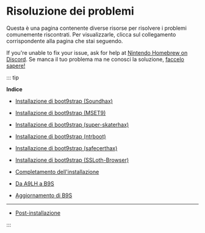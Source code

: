 # Risoluzione dei problemi

Questa è una pagina contenente diverse risorse per risolvere i problemi comunemente riscontrati. Per visualizzarle, clicca sul collegamento corrispondente alla pagina che stai seguendo.

If you're unable to fix your issue, ask for help at [Nintendo Homebrew on Discord](https://discord.gg/MWxPgEp). Se manca il tuo problema ma ne conosci la soluzione, [faccelo sapere!](https://github.com/hacks-guide/Guide_3DS/issues)

::: tip

**Indice**

- [Installazione di boot9strap (Soundhax)](troubleshooting-soundhax)

- [Installazione di boot9strap (MSET9)](troubleshooting-mset9)

- [Installazione di boot9strap (super-skaterhax)](troubleshooting-super-skaterhax)

- [Installazione di boot9strap (ntrboot)](troubleshooting-ntrboot)

- [Installazione di boot9strap (safecerthax)](troubleshooting-safecerthax)

- [Installazione di boot9strap (SSLoth-Browser)](troubleshooting-ssloth-browser)

- [Completamento dell'installazione](troubleshooting-finalizing-setup)

- [Da A9LH a B9S](troubleshooting-a9lh-to-b9s)

- [Aggiornamento di B9S](troubleshooting-updating-b9s)

---

- [Post-installazione](troubleshooting-post-install)

:::
